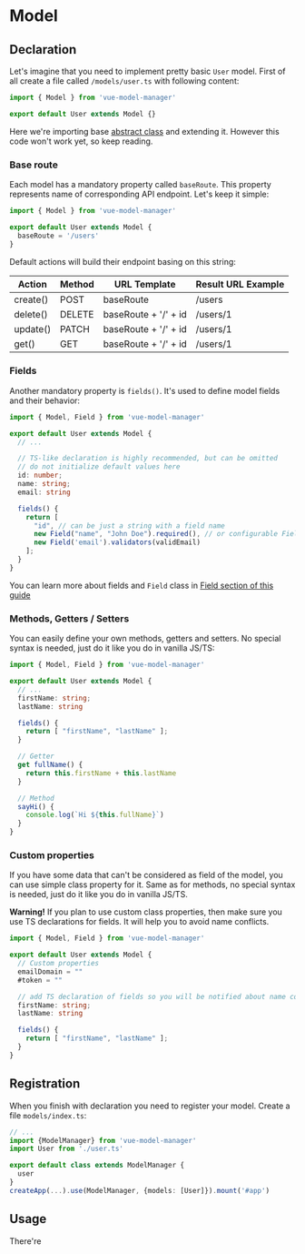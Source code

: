 # Model

## Declaration

Let's imagine that you need to implement pretty basic `User` model. First of all create a file called `/models/user.ts` with following content:

```ts
import { Model } from 'vue-model-manager'

export default User extends Model {}
```

Here we're importing base [abstract class](https://www.typescriptlang.org/docs/handbook/2/classes.html#abstract-classes-and-members) and extending it. However this code won't work yet, so keep reading.

### Base route

Each model has a mandatory property called `baseRoute`. This property represents name of corresponding API endpoint. Let's keep it simple:

```ts
import { Model } from 'vue-model-manager'

export default User extends Model {
  baseRoute = '/users'
}
```

Default actions will build their endpoint basing on this string:

| Action   | Method | URL Template         | Result URL Example |
| -------- | ------ | -------------------- | ------------------ |
| create() | POST   | baseRoute            | /users             |
| delete() | DELETE | baseRoute + '/' + id | /users/1           |
| update() | PATCH  | baseRoute + '/' + id | /users/1           |
| get()    | GET    | baseRoute + '/' + id | /users/1           |

### Fields

Another mandatory property is `fields()`. It's used to define model fields and their behavior:

```ts
import { Model, Field } from 'vue-model-manager'

export default User extends Model {
  // ...

  // TS-like declaration is highly recommended, but can be omitted
  // do not initialize default values here
  id: number;
  name: string;
  email: string

  fields() {
    return [
      "id", // can be just a string with a field name
      new Field("name", "John Doe").required(), // or configurable Field instance
      new Field('email').validators(validEmail)
    ];
  }
}

```

You can learn more about fields and `Field` class in [Field section of this guide](/guide/field)

### Methods, Getters / Setters

You can easily define your own methods, getters and setters. No special syntax is needed, just do it like you do in vanilla JS/TS:

```ts
import { Model, Field } from 'vue-model-manager'

export default User extends Model {
  // ...
  firstName: string;
  lastName: string

  fields() {
    return [ "firstName", "lastName" ];
  }

  // Getter
  get fullName() {
    return this.firstName + this.lastName
  }

  // Method
  sayHi() {
    console.log(`Hi ${this.fullName}`)
  }
}
```

### Custom properties

If you have some data that can't be considered as field of the model, you can use simple class property for it.
Same as for methods, no special syntax is needed, just do it like you do in vanilla JS/TS.

**Warning!** If you plan to use custom class properties, then make sure you use TS declarations for fields. It will help you to avoid name conflicts.

```ts
import { Model, Field } from 'vue-model-manager'

export default User extends Model {
  // Custom properties
  emailDomain = ""
  #token = ""

  // add TS declaration of fields so you will be notified about name conflicts
  firstName: string;
  lastName: string

  fields() {
    return [ "firstName", "lastName" ];
  }
}
```

## Registration

When you finish with declaration you need to register your model. Create a file `models/index.ts`:

```ts
// ...
import {ModelManager} from 'vue-model-manager'
import User from './user.ts'

export default class extends ModelManager {
  user
}
createApp(...).use(ModelManager, {models: [User]}).mount('#app')

```

## Usage

There're
